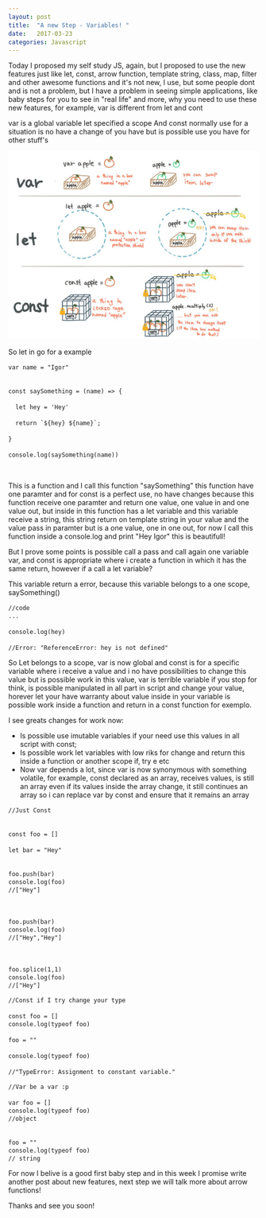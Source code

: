 ```yaml
---
layout: post
title:  "A new Step - Variables! "
date:   2017-03-23
categories: Javascript
---
```


Today I proposed my self study JS, again, but I proposed to use the new features just like let, const, arrow function, template string, class, map, filter and other awesome functions and it's not new, I use, but some people dont and is not a problem, but I have a problem in seeing simple applications, like baby steps for you to see in "real life" and more, why you need to use these new features, for example, var is different from let and cont


var is a global variable
let specified a scope
And const normally use for a situation is no have a change of you have
but is possible use you have for other stuff's


![Variable](https://github.com/IgorVieira/igorvieira.github.io/blob/master/_images/variables.jpg?raw=true)


So let in go for a example


```
var name = "Igor"


const saySomething = (name) => {
  
  let hey = 'Hey'
  
  return `${hey} ${name}`;

}

console.log(saySomething(name))



```

This is a function and I call this function "saySomething" this function have one paramter and for const is a perfect use, no have changes because this function receive one paramter and return one value, one value in and one value out, but inside in this function has a let variable
and this variable receive a string, this string return on template string in your value and the value pass in paramter but
is a one value, one in one out, for now I call this function inside a console.log and print "Hey Igor"
this is beautifull! 


But I prove some points is possible call a pass and call again one variable var, and const is appropriate where i create a function in which it has the same return, however if a call a let variable?

This variable return a error, because this variable belongs to a one scope, saySomething()


```
//code
...

console.log(hey)

//Error: "ReferenceError: hey is not defined"

```

So Let belongs to a scope, var is now global and const is for a specific variable where i receive a value and i no have possibilities to change this value but is possible work in this value, var is terrible variable if you stop for think, is possible manipulated in all part in script and change your value, horever let your have warranty about value inside in your variable is possible work inside a function and return in a const function for exemplo.

I see greats changes for work now:

- Is possible use imutable variables if your need use this values in all script with const;
- Is possible work let variables with low riks for change and return this inside a function or another scope if, try e etc
- Now var depends a lot, since var is now synonymous with something volatile, for example, const declared as an array, receives values, is still an array even if its values ​​inside the array change, it still continues an array so i can replace var by const and ensure that it remains an array



```
//Just Const


const foo = []

let bar = "Hey"


foo.push(bar)
console.log(foo)
//["Hey"]



foo.push(bar)
console.log(foo)
//["Hey","Hey"]



foo.splice(1,1)
console.log(foo)
//["Hey"]

```

```
//Const if I try change your type

const foo = []
console.log(typeof foo)

foo = ""

console.log(typeof foo)

//"TypeError: Assignment to constant variable."
```


```
//Var be a var :p

var foo = []
console.log(typeof foo)
//object


foo = ""
console.log(typeof foo)
// string
```




For now I belive is a good first baby step and in this week I promise  write another post about new features, next step we will talk more about arrow functions!

Thanks and see you soon!
